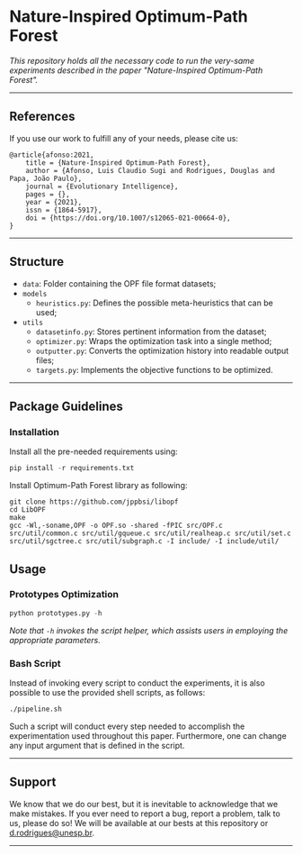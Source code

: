 # Nature-Inspired Optimum-Path Forest

*This repository holds all the necessary code to run the very-same experiments described in the paper "Nature-Inspired Optimum-Path Forest".*

---

## References

If you use our work to fulfill any of your needs, please cite us:

```
@article{afonso:2021,
    title = {Nature-Inspired Optimum-Path Forest},
    author = {Afonso, Luis Claudio Sugi and Rodrigues, Douglas and Papa, João Paulo},
    journal = {Evolutionary Intelligence},
    pages = {},
    year = {2021},
    issn = {1864-5917},
    doi = {https://doi.org/10.1007/s12065-021-00664-0},
}
```

---

## Structure

 * `data`: Folder containing the OPF file format datasets;
 * `models`
   * `heuristics.py`: Defines the possible meta-heuristics that can be used;
 * `utils`
   * `datasetinfo.py`: Stores pertinent information from the dataset;
   * `optimizer.py`: Wraps the optimization task into a single method;
   * `outputter.py`: Converts the optimization history into readable output files;
   * `targets.py`: Implements the objective functions to be optimized.

---

## Package Guidelines

### Installation

Install all the pre-needed requirements using:

```Python
pip install -r requirements.txt
```

Install Optimum-Path Forest library as following:

```
git clone https://github.com/jppbsi/libopf
cd LibOPF
make
gcc -Wl,-soname,OPF -o OPF.so -shared -fPIC src/OPF.c src/util/common.c src/util/gqueue.c src/util/realheap.c src/util/set.c src/util/sgctree.c src/util/subgraph.c -I include/ -I include/util/
```

## Usage

### Prototypes Optimization

```Python
python prototypes.py -h
```

*Note that `-h` invokes the script helper, which assists users in employing the appropriate parameters.*

### Bash Script

Instead of invoking every script to conduct the experiments, it is also possible to use the provided shell scripts, as follows:

```Bash
./pipeline.sh
```

Such a script will conduct every step needed to accomplish the experimentation used throughout this paper. Furthermore, one can change any input argument that is defined in the script.

---

## Support

We know that we do our best, but it is inevitable to acknowledge that we make mistakes. If you ever need to report a bug, report a problem, talk to us, please do so! We will be available at our bests at this repository or d.rodrigues@unesp.br.

---
